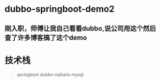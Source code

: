 # dubbo-springboot-demo2
## 刚入职，师傅让我自己看看dubbo,说公司用这个然后查了许多博客搞了这个demo
# 技术栈
> springboot
> dubbo
> mybatis
> mysql
